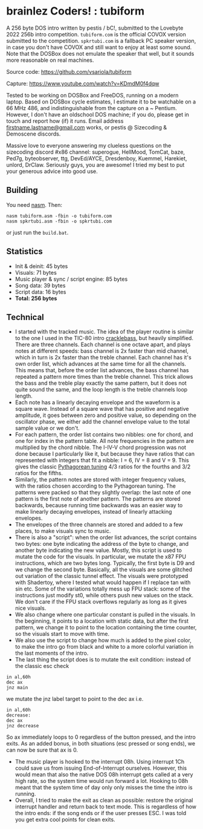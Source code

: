 # brainlez Coders! : tubiform

A 256 byte DOS intro written by pestis / bC!, submitted to the Lovebyte
2022 256b intro competition. `tubiform.com` is the official COVOX
version submitted to the competition. `spkrtubi.com` is a fallback PC
speaker version, in case you don't have COVOX and still want to enjoy at
least some sound. Note that the DOSBox does not emulate the speaker that
well, but it sounds more reasonable on real machines.

Source code: https://github.com/vsariola/tubiform

Capture: https://www.youtube.com/watch?v=KDmdM0f4dqw

Tested to be working on DOSBox and FreeDOS, running on a modern laptop.
Based on DOSBox cycle estimates, I estimate it to be watchable on a 66
MHz 486, and indistinguishable from the capture on a ~ Pentium. However,
I don't have an oldschool DOS machine; if you do, please get in touch
and report how (if) it runs. Email address firstname.lastname@gmail.com
works, or pestis @ Sizecoding & Demoscene discords.

Massive love to everyone answering my clueless questions on the
sizecoding discord #x86 channel: superogue, HellMood, TomCat, baze,
Ped7g, byteobserver, ttg, DevEd/AYCE, Dresdenboy, Kuemmel, Harekiet,
unlord, DrClaw. Seriously guys, you are awesome! I tried my best to put
your generous advice into good use.

## Building

You need [nasm](https://nasm.us/). Then:

```
nasm tubiform.asm -fbin -o tubiform.com
nasm spkrtubi.asm -fbin -o spkrtubi.com
```

or just run the `build.bat`.

## Statistics

- Init & deinit: 45 bytes
- Visuals: 71 bytes
- Music player & sync / script engine: 85 bytes
- Song data: 39 bytes
- Script data: 16 bytes
- **Total: 256 bytes**

## Technical

- I started with the tracked music. The idea of the player routine is
  similar to the one I used in the TIC-80 intro
  [cracklebass](https://github.com/vsariola/cracklebass), but heavily
  simplified. There are three channels. Each channel is one octave
  apart, and plays notes at different speeds: bass channel is 2x faster
  than mid channel, which in turn is 2x faster than the treble channel.
  Each channel has it's own order list, which advances at the same time
  for all the channels. This means that, before the order list advances,
  the bass channel has repeated a pattern more times than the treble
  channel. This trick allows the bass and the treble play exactly the
  same pattern, but it does not quite sound the same, and the loop
  length is the treble channels loop length.
- Each note has a linearly decaying envelope and the waveform is a
  square wave. Instead of a square wave that has positive and negative
  amplitude, it goes between zero and positive value, so depending on
  the oscillator phase, we either add the channel envelope value to the
  total sample value or we don't.
- For each pattern, the order list contains two nibbles: one for chord,
  and one for index in the pattern table. All note frequencies in the
  pattern are multiplied by the chord nibble. The I-IV-V chord
  progression was not done because I particularly like it, but because
  they have ratios that can represented with integers that fit a nibble:
  I = 6, IV = 8 and V = 9. This gives the classic
  [Pythagorean tuning](https://en.wikipedia.org/wiki/Pythagorean_tuning)
  4/3 ratios for the fourths and 3/2 ratios for the fifths.
- Similarly, the pattern notes are stored with integer frequency values,
  with the ratios chosen according to the Pythagorean tuning. The
  patterns were packed so that they slightly overlap: the last note of
  one pattern is the first note of another pattern. The patterns are
  stored backwards, because running time backwards was an easier way to
  make linearly decaying envelopes, instead of linearly attacking
  envelopes.
- The envelopes of the three channels are stored and added to a few
  places, to make visuals sync to music.
- There is also a "script": when the order list advances, the script
  contains two bytes: one byte indicating the address of the byte to
  change, and another byte indicating the new value. Mostly, this script
  is used to mutate the code for the visuals. In particular, we mutate
  the x87 FPU instructions, which are two bytes long. Typically, the
  first byte is D9 and we change the second byte. Basically, all the
  visuals are some glitched out variation of the classic tunnel effect.
  The visuals were prototyped with Shadertoy, where I tested what would
  happen if I replace tan with sin etc. Some of the variations totally
  mess up FPU stack: some of the instructions just modify st0, while
  others push new values on the stack. We don't care if the FPU stack
  overflows regularly as long as it gives nice visuals.
- We also change where one particular constant is pulled in the visuals.
  In the beginning, it points to a location with static data, but after
  the first pattern, we change it to point to the location containing
  the time counter, so the visuals start to move with time.
- We also use the script to change how much is added to the pixel color,
  to make the intro go from black and white to a more colorful variation
  in the last moments of the intro.
- The last thing the script does is to mutate the exit condition:
  instead of the classic esc check
```
in al,60h
dec ax
jnz main
```
we mutate the jnz label target to point to the dec ax i.e.
```
in al,60h
decrease:
dec ax
jnz decrease
```
So ax immediately loops to 0 regardless of the button pressed, and the
intro exits. As an added bonus, in both situations (esc pressed or song
ends), we can now be sure that ax is 0.
- The music player is hooked to the interrupt 08h. Using interrupt 1Ch
  could save us from issuing End-of-Interrupt ourselves. However, this
  would mean that also the native DOS 08h interrupt gets called at a
  very high rate, so the system time would run forward a lot. Hooking to
  08h meant that the system time of day only only misses the time the
  intro is running.
- Overall, I tried to make the exit as clean as possible: restore the
  original interrupt handler and return back to text mode. This is
  regardless of how the intro ends: if the song ends or if the user
  presses ESC. I was told you get extra cool points for clean exits.
